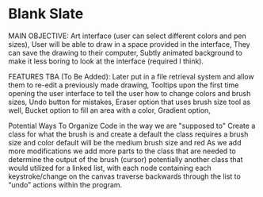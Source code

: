 # Blank Slate
MAIN OBJECTIVE:
  Art interface (user can select different colors and pen sizes), 
  User will be able to draw in a space provided in the interface, 
  They can save the drawing to their computer, 
  Subtly animated background to make it less boring to look at the interface (required I think). 
  
FEATURES TBA (To Be Added):
  Later put in a file retrieval system and allow them to re-edit a previously made drawing, 
  Tooltips upon the first time opening the user interface to tell the user how to change colors and brush sizes, 
  Undo button for mistakes, 
  Eraser option that uses brush size tool as well, 
  Bucket option to fill an area with a color, 
  Gradient option, 
  
Potential Ways To Organize Code in the way we are "supposed to"
  Create a class for what the brush is and create a default
   the class requires a brush size and color
   default will be the medium brush size and red
  As we add more modifications we add more parts to the class that are needed to determine the output of the brush (cursor)
   potentially another class that would utilized for a linked list, with each node containing each keystroke/change on the canvas 
   traverse backwards through the list to “undo” actions within the program.
